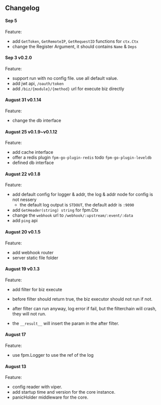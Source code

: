 ## Changelog

#### Sep 5

Feature:
- add `GetToken`, `GetRemoteIP`, `GetRequestID` functions for `ctx.Ctx`
- change the Register Argument, it should contains `Name` & `Deps` 
#### Sep 3 v0.2.0

Feature:
- support run with no config file. use all default value.
- add jwt api, `/oauth/token`
- add `/biz/{module}/{method}` url for execute biz directly


#### August 31 v0.1.14

Feature:
- change the db interface

#### August 25 v0.1.9~v0.1.12

Feature:
- add cache interface
- offer a redis plugin `fpm-go-plugin-redis` todo `fpm-go-plugin-leveldb`
- defined db interface

#### August 22 v0.1.8

Feature:
- add default config for logger & addr, the log & addr node for config is not nessery
    - the default log output is `STDOUT`, the default addr is `:9090`
- add `GetHeader(string) string`  for fpm.Ctx
- change the `webhook` url to `/webhook/:upstream/:event/:data`
- add `ping` api

#### August 20 v0.1.5

Feature:
- add webhook router
- server static file folder

#### August 19 v0.1.3

Feature:
- add filter for biz execute
- before filter should return true, the biz executor should not run if not.
- after filter can run anyway, log error if fail, but the filterchain will crash, they will not run.

- the `__result__` will insert the param in the after filter.

#### August 17

Feature:
- use fpm.Logger to use the ref of the log

#### August 13

Feature:
- config reader with viper.
- add startup time and version for the core instance.
- panicHolder middleware for the core.